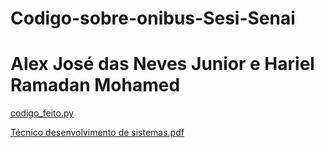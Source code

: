 # Codigo-sobre-onibus-Sesi-Senai
# Alex José das Neves Junior e Hariel Ramadan Mohamed

[codigo_feito.py](https://github.com/user-attachments/files/21927677/codigo_feito.py)

[Técnico desenvolvimento de sistemas.pdf](https://github.com/user-attachments/files/21927601/Tecnico.desenvolvimento.de.sistemas.pdf)
